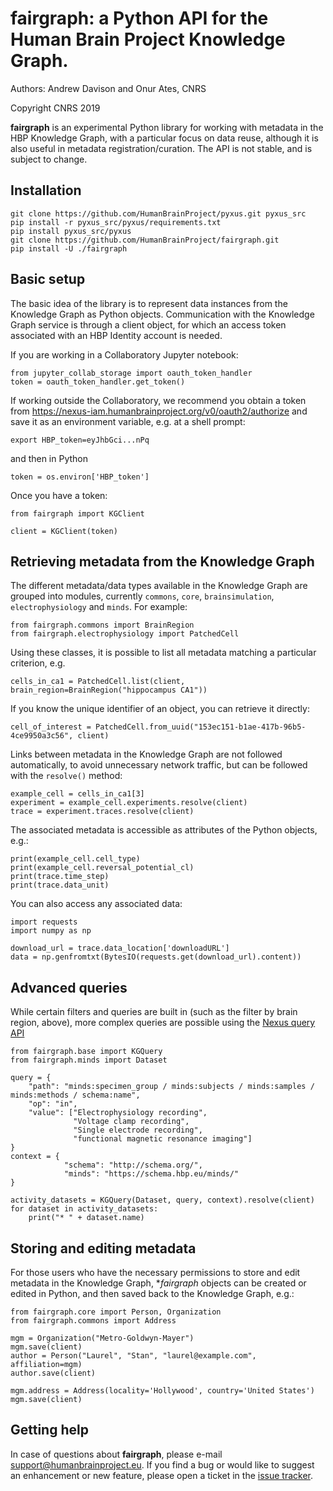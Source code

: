 # fairgraph: a Python API for the Human Brain Project Knowledge Graph.

Authors: Andrew Davison and Onur Ates, CNRS

Copyright CNRS 2019

**fairgraph** is an experimental Python library for working with metadata
in the HBP Knowledge Graph, with a particular focus on data reuse,
although it is also useful in metadata registration/curation.
The API is not stable, and is subject to change.

## Installation

```
git clone https://github.com/HumanBrainProject/pyxus.git pyxus_src
pip install -r pyxus_src/pyxus/requirements.txt
pip install pyxus_src/pyxus
git clone https://github.com/HumanBrainProject/fairgraph.git
pip install -U ./fairgraph
```

## Basic setup

The basic idea of the library is to represent data instances from the Knowledge Graph as Python objects.
Communication with the Knowledge Graph service is through a client object,
for which an access token associated with an HBP Identity account is needed.

If you are working in a Collaboratory Jupyter notebook:

```
from jupyter_collab_storage import oauth_token_handler
token = oauth_token_handler.get_token()
```

If working outside the Collaboratory, we recommend you obtain a token from https://nexus-iam.humanbrainproject.org/v0/oauth2/authorize
and save it as an environment variable, e.g. at a shell prompt:

```
export HBP_token=eyJhbGci...nPq
```

and then in Python

```
token = os.environ['HBP_token']
```

Once you have a token:

```
from fairgraph import KGClient

client = KGClient(token)
```

## Retrieving metadata from the Knowledge Graph

The different metadata/data types available in the Knowledge Graph are grouped into modules,
currently `commons`, `core`, `brainsimulation`, `electrophysiology` and `minds`.
For example:

```
from fairgraph.commons import BrainRegion
from fairgraph.electrophysiology import PatchedCell
```

Using these classes, it is possible to list all metadata matching a particular criterion, e.g.

```
cells_in_ca1 = PatchedCell.list(client, brain_region=BrainRegion("hippocampus CA1"))
```

If you know the unique identifier of an object, you can retrieve it directly:

```
cell_of_interest = PatchedCell.from_uuid("153ec151-b1ae-417b-96b5-4ce9950a3c56", client)
```

Links between metadata in the Knowledge Graph are not followed automatically,
to avoid unnecessary network traffic, but can be followed with the `resolve()` method:

```
example_cell = cells_in_ca1[3]
experiment = example_cell.experiments.resolve(client)
trace = experiment.traces.resolve(client)
```

The associated metadata is accessible as attributes of the Python objects, e.g.:

```
print(example_cell.cell_type)
print(example_cell.reversal_potential_cl)
print(trace.time_step)
print(trace.data_unit)
```

You can also access any associated data:

```
import requests
import numpy as np

download_url = trace.data_location['downloadURL']
data = np.genfromtxt(BytesIO(requests.get(download_url).content))
```

## Advanced queries

While certain filters and queries are built in (such as the filter by brain region, above),
more complex queries are possible using the [Nexus query API](https://bbp-nexus.epfl.ch/staging/docs/kg/api-reference/operating-on-resources.html#search-and-filtering)

```
from fairgraph.base import KGQuery
from fairgraph.minds import Dataset

query = {
    "path": "minds:specimen_group / minds:subjects / minds:samples / minds:methods / schema:name",
    "op": "in",
    "value": ["Electrophysiology recording",
              "Voltage clamp recording",
              "Single electrode recording",
              "functional magnetic resonance imaging"]
}
context = {
            "schema": "http://schema.org/",
            "minds": "https://schema.hbp.eu/minds/"
}

activity_datasets = KGQuery(Dataset, query, context).resolve(client)
for dataset in activity_datasets:
    print("* " + dataset.name)
```

## Storing and editing metadata

For those users who have the necessary permissions to store and edit metadata in the Knowledge Graph,
**fairgraph* objects can be created or edited in Python, and then saved back to the Knowledge Graph, e.g.:

```
from fairgraph.core import Person, Organization
from fairgraph.commons import Address

mgm = Organization("Metro-Goldwyn-Mayer")
mgm.save(client)
author = Person("Laurel", "Stan", "laurel@example.com", affiliation=mgm)
author.save(client)
```

```
mgm.address = Address(locality='Hollywood', country='United States')
mgm.save(client)
```

## Getting help

In case of questions about **fairgraph**, please e-mail support@humanbrainproject.eu.
If you find a bug or would like to suggest an enhancement or new feature,
please open a ticket in the [issue tracker](https://github.com/HumanBrainProject/fairgraph/issues).